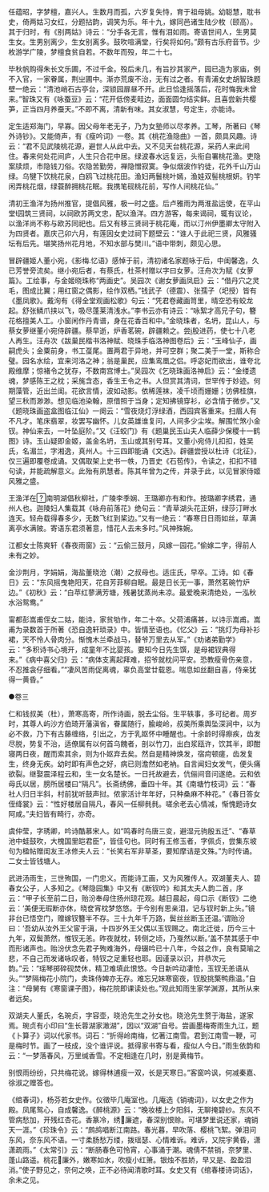 <!-- { "loadSidebar": true } -->
任蕴昭，字梦檀，嘉兴人。生数月而孤，六岁复失恃，育于祖母姚。幼聪慧，耽书史，倚两姑习女红，分题拈韵，调笑为乐。年十九，嫁同邑诸生陆少枚（颐高）。其于归时，有《别两姑》诗云：“分手各无言，惟有泪如雨。寄语世间人，生男莫生女。生男别离少，生女别离多。鼓吹喧满堂，行矣将如何。”颇有古乐府音节。少枚游学广陵，梦檀食贫自若。不数年而殁，年二十七。

毕秋帆购得朱长文乐圃，不过千金。殁后未几，有旨抄其家产，园已造为家庙，例不入官，一家眷属，荆ㄓ圃中。渐亦荒废不治，无有过之者。有青浦女史胡智珠题壁一绝云：“清池峭石古亭台，深锁园扉昼不开。此日恰逢摇落后，花时悔我未曾来。”智珠又有《咏蚕豆》云：“花开低傍麦畦边，面面圆匀结实鲜。且喜尝新共樱笋，正当四月养蚕天。”不即不离，清新有味。其女淑慧，号定生，亦能诗。

定生适郑海门，早寡。因父母年老无子，乃为女塾师以尽孝养。工琴，所著曰《琴外诗钞》。又能倚声，有《瘦吟词》一卷。其《桃花渔隐曲》一首，颇具风趣。诗云：“君不见武陵桃花源，避世人从此中去。又不见天台桃花源，采药人来此间住。春来何处花间庐，人生只合花中居。绿波春水远复远，头衔自署桃花渔。吏隐案牍烦，市隐钱刀俗。农隐苦勤劳，禅隐憎寂寞。争似烟波作钓徒，花外千山万山绿。乌犍下饮桃花泉，白鸥飞过桃花田。渔妇两鬟桃叶嫣，渔娃双髻桃根妍。钓竿闲弄桃花烟，绿蓑醉拥桃花眠。我携笔砚桃花前，写作人间桃花仙。”

清初王渔洋为扬州推官，提倡风雅，极一时之盛。后卢雅雨为两淮盐运使，在平山堂园筑三贤祠，以祠欧苏两文忠，配以渔洋。四方游客，每来谒祠，辄有议论，以渔洋尚不称与欧苏同祀也。后又有移三贤祠于桃花庵，而以汀州伊墨卿太守附入为四贤者。嘉庆己卯六月，有莲因女史过祠下题壁云：“谁人于此祀三贤，风雅骚坛有后先。堪笑扬州花月地，不知水部与樊川。”语中带刺，颇见心思。

冒辟疆姬人董小宛，《影梅忆语》感悼于前，清初诸名家题咏于后，中闺馨逸，久已芳誉旁流矣。继小宛后者，有蔡氏，杜茶村赠以字曰女萝。汪舟次为赋《女萝篇》。工绘事，与金姬晓珠称“两画史”。吴园次《谢女萝画凤启》云：“借丹穴之灵毛，图成比翼；用红窗之偶影，绘作双栖。”钱武子（德震）、张孺子（圯授）皆有《墨凤歌》。戴洵有《得全堂观画松歌》句云：“凭君卷藏画笥里，晴空恐有蛟龙起。舒张鳞爪挟以飞，吸尽蓬莱清浅水。”李书云亦有诗云：“咏絮才高兄子句，簪花格擅美人工。小窗闲作丹青谱，身在花香百和中。”金晓珠者，名坍，昆山人，与蔡女萝继董小宛侍辟疆。蔡早逝，炉香茗碗，辟疆赖之。尝股进药，使七十八老人再生。汪舟次《跋巢民楷书洛神赋、晓珠手临洛神图卷后》云：“玉峰仙子，画嗣虎头；金粟前身，书工虿尾。置两君于异地，并可空群；聚二美于一堂，斯称合璧。园名水绘，宜来河洛之神；翁是巢民，应集鸾凰之侣。呼宓妃而欲出，谁夸北殿维摩；惊褚令之犹存，不数南宫博士。”吴园次《乞晓珠画洛神启》云：“金缕遗魂，梦感陈王之枕；采旄含态，香生王令之书。人但赏其清词，世罕传于妙迹。何期藻管，近出兰闺。花欲言情，波如动影。依稀莲袜，凌千顷而姗姗；彷佛桂旗，望三秋而渺渺。想见临池染翰，原借照于当身；定知拂镜穿衫，必含情于微步。”又《题晓珠画盗盒图临江仙》一阕云：“雪夜烧灯浮绿酒，西园宾客重来。扫眉人有不凡才。笔床翡翠，妆罢写幽怀。儿女英雄谁复问，人间多少尘埃。解围忙煞小金钗。神仙来去，一叶坠庭阶。”又《汪蛟门》有《题巢民玉山夫人临薛少保稷十一鹤图》诗。玉山疑即金姬，盖金名坍，玉山或其别号耳。又董小宛侍儿扣扣，姓吴氏，名湄兰，字湘逸，真州人。十三四即能诵《文选》。辟疆尝授以杜诗《北征》，仅三遍即覆卷成诵。又偶取架上史书一帙，乃晋史《石苞传》，令读之，扣扣不错句读，并能疏解意义。此殆有夙慧者。陈其年曾为之传，并录于此，以见冒家侍姬风雅之盛。

王渔洋在南明湖倡秋柳社，广陵李季娴、王璐卿亦有和作。按璐卿字绣君，通州人也。迦陵妇人集载其《咏舟前落花》绝句云：“青草湖头花正妍，绿莎汀畔水连天。轻舟载得春多少，无数飞红到桨边。”又有一绝云：“春寒日日雨如丝，草满离亭水满陂。寄语东君须著意，惜花人去未多时。”风神殊婉。

江都女士陈爽轩《春夜雨窗》云：“云偷三鼓月，风嫁一园花。”偷嫁二字，得前人未有之妙。

金沙荆月，字娟娟，海盐董晓沧（潮）之叔母也。适庄氏，早卒。工诗。如《春日》云：“东风摇曳艳阳天，花自芳菲柳自眠。最是日长无一事，萧然茗碗竹炉边。”《初秋》云：“白苹红蓼满芳塘，残暑犹蒸尚未凉。最爱晚来清绝处，一泓秋水浴鸳鸯。”

甯都彭嵩甫侄女二姑，能诗，家贫劬作，年二十卒。父荷浦痛甚，以诗示嵩甫。嵩甫为录数首于所著《恐自逸轩琐录》中。皆情至语也。《忆父》云：“挑灯为母补衫裙，天不怜人骨肉分。惭愧木兰牵战马，替爷万里去从军。”《劝诸弟勤学》云：“多积诗书心境开，成童年不比婴孩。要知今日先生馔，是母裙钗典得来。”《病中喜父归》云：“病体支离起拜难，招爷就枕问平安。恐教瘦骨伤亲意，不忍推衾仔细看。”“凄风苦雨促离魂，辜负高堂廿载恩。喘息如丝翻自喜，侍亲犹得一黄昏。”


●卷三

仁和钱叔美（杜），萧寒高寄，所作诗画，脱去尘俗。生平轶事，多可纪者。周岁时，其尊人屿沙方伯琦开藩滇省，眷属随行，腧峻岭，叔美所乘舆坠深涧中，以为必不救，乃下有古藤缠络，引出之，方于乳妪怀中睡醒也。十余龄时得瘵疾，齿发尽脱，势复不治，适僚属有以何首乌餽者，剖以竹刀，出白浆瓯许，饮其半，即酣寝两日夜，醒而索其余，则为仆妪弃去矣。然自是精神焕发，宿疴顿瘥，齿发复生，终身无疾。幼时即有声色之好，病已则澹然如老衲。自言闻妇女发气，便头痛欲裂。继娶震泽程云和，生一女名楚长。一日托故避去，伉俪间音问遂绝。云和依母氏以居，膀所居楼曰“隔凡”。长斋绣佛，垂四十年。其《南塘竹枝词》云：“春社人归日半斜，村前犹听鼓声挝。侬家活计年年好，只种桑麻不种花。”《春日答女侄绛裳》云：“性好楼居自隔凡，春风一任柳毵毵。嗟余老去心情减，惭愧题诗女阿咸。”夫妇皆有畸行，亦奇。

虞仲莹，字琇卿，吟诗酷慕宋人。如“鸣春时鸟唐三变，避湿元驹殷五迁”、“春草池中蛙鼓吹，大槐国里皑君臣”，皆佳句也。同时有王修玉者，字佩贞，尝集东坡句为楹帖赠闺友王冰修夫人云：“长笑右军非草圣，要知摩诘是文殊。”为时传诵。二女士皆钱塘人。

武进汤雨生，三世殉国，一门忠义。而能诗工画，又为风雅传人。双湖董夫人、碧春女公子，人多知之。《琴隐园集》中又有《断钗吟》和其太夫人韵二首，序云：“甲子长至前二日，贻汾奉母住扬州琼花观。越日晨起，母口示《断钗》二绝云：‘美便无瑕断亦休，晓奁宵枕梦悠悠。于今别有思亲泪，记与钗时新上头。”镜非台已悟空门，赠嫁钗簪半不存。三十九年千万路，鬓丝丝断玉还温。’谓贻汾曰：‘吾幼从汝外王父宦于滇，十四岁外王父偶以玉钗赐之。南北迁徙，历今三十九年，双鬓萧然，惟钗无恙。昨夜就枕，转侧之顷，乃戛然以断。’盖不禁其感于中而形诸声也。贻汾伏念先君子殉难海外，母辍吟已十八年，今兹之作，良有莫喻之悲，不自己而发诸咏叹者，特钗之足重轻也耶。因谨录以识，并恭次元韵。”云：“瑶琴掷碎砚焚休，精卫难填此恨悠。今日新吟动凄怆，玉钗无恙语从头。”“梦隔梅花小院门，卖珠侍婢亦无存。难忘兄妹寒窗夜，钗股挑檠鸭鼎温。”自注：“母舅有《寒窗课子图》，梅花院即课读处也。”观此知雨生家学渊源，其所从来者远矣。

双湖夫人董氏，名琬贞，字容壶，晓沧先生之孙女也。晓沧先生赘于海盐，遂家焉。琬贞有小印曰“生长蓉湖家澉湖”，因以“双湖”自号。尝画墨梅寄雨生九江，题《卜算子》词以代家书。词石：“折得岭南梅，忆著江南雪。君到江南雪一鞭，可是梅时节。画了一枝成，没个谁评说。抵得家书寄与看，瘦似人今日。”雨生依韵和云：“一梦落春风，万里缄香雪。不定相逢在几时，别是黄梅节。

别恨雨纷纷，只共梅花说。嫁得林逋瘦一双，长是天寒日。”客窗吟讽，何减秦嘉、徐淑之赠答也。

《绾春词》，杨芬若女史作。仪徵毕几庵室也。几庵选《销魂词》，以女史之作为殿。凤尾鸳心，自成馨逸。《醉桃源》云：“晚妆楼上夕阳斜，无聊掩碧纱。东风不管病愁加，开残红杏花。香篆冷，绣廉遮，春深别恨赊。可堪梦里说还家，魂销天一涯。”《珍珠令》云：“鹧鸪唱断江南路。春光暮，早吹落、樱桃飞絮。弹泪问东风，奈东风不语。一寸柔肠愁万缕，拨瑶瑟、心情难诉。难诉，又院宇黄昏，潇潇疏雨。”《太常引》云：“断肠春色可怜宵，心事涌于潮。魂倩不禁销，奈梦里、蓬山路遥。桃花廉外，嫩寒如水，吹瘦小红箫。银烛不胜娇，早又是、盈盈泪消。”使子野见之，奈何之唤，正不必待闻清歌时耳。女史又有《绾春楼诗词话》，余未之见。


